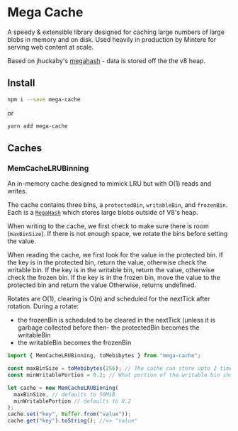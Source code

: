# Mega Cache
 
A speedy & extensible library designed for caching large numbers of large blobs in memory and on disk. 
Used heavily in production by Mintere for serving web content at scale.

Based on jhuckaby's [megahash] - data is stored off the the v8 heap.

## Install

```sh
npm i --save mega-cache
```

or

```sh
yarn add mega-cache
```

## Caches


### MemCacheLRUBinning

An in-memory cache designed to mimick LRU but with O(1) reads and writes.

The cache contains three bins, a `protectedBin`, `writableBin`, and `frozenBin`. 
Each is a [`MegaHash`][megahash] which stores large blobs outside of V8's heap.

When writing to the cache, we first check to make sure there is room (`maxBinSize`).
If there is not enough space, we rotate the bins before setting the value.

When reading the cache, we first look for the value in the protected bin.
If the key is in the protected bin, return the value, otherwise check the writable bin.
If the key is in the writable bin, return the value, otherwise check the frozen bin.
If the key is in the frozen bin, move the value to the protected bin and return the value
Otherwise, returns undefined.

Rotates are O(1), clearing is O(n) and scheduled for the nextTick after rotation.
During a rotate:
- the frozenBin is scheduled to be cleared in the nextTick (unless it is garbage collected before then- the protectedBin becomes the writableBin
- the writableBin becomes the frozenBin

```js
import { MemCacheLRUBinning, toMebibytes } from "mega-cache";

const maxBinSize = toMebibytes(256); // The cache can store upto 2 times this amount, and potentially peak at 3 times prior to GC
const minWritablePortion = 0.2; // What portion of the writable bin should be reserved for new data

let cache = new MemCacheLRUBinning(
  maxBinSize, // defaults to 50MiB
  minWritablePortion // defaults to 0.2
);
cache.set("key", Buffer.from("value"));
cache.get("key").toString(); //=> "value"
```

[megahash]: https://github.com/jhuckaby/megahash